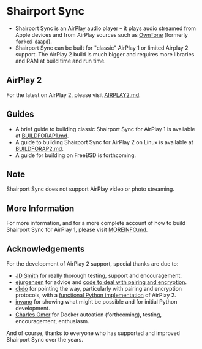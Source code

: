 
Shairport Sync
=============
* Shairport Sync is an AirPlay audio player – it plays audio streamed from Apple devices and from AirPlay sources such as [OwnTone](https://github.com/owntone/owntone-server) (formerly `forked-daapd`).
* Shairport Sync can be built for "classic" AirPlay 1 or limited Airplay 2 support. The AirPlay 2 build is much bigger and requires more libraries and RAM at build time and run time.

AirPlay 2
---
For the latest on AirPlay 2, please visit [AIRPLAY2.md](https://github.com/aillwee/shairport-sync/blob/development/AIRPLAY2.md).

Guides
---
* A brief guide to building classic Shairport Sync for AirPlay 1 is available at [BUILDFORAP1.md](https://github.com/aillwee/shairport-sync/blob/development/BUILDFORAP1.md).
* A guide to building Shairport Sync for AirPlay 2 on Linux is available at [BUILDFORAP2.md](https://github.com/aillwee/shairport-sync/blob/development/BUILDFORAP2.md).
* A guide for building on FreeBSD is forthcoming.

Note
---
Shairport Sync does not support AirPlay video or photo streaming.

More Information
---
For more information, and for a more complete account of how to build Shairport Sync for AirPlay 1, please visit [MOREINFO.md](https://github.com/aillwee/shairport-sync/blob/development/MOREINFO.md).

Acknowledgements
---
For the development of AirPlay 2 support, special thanks are due to:
* [JD Smith](https://github.com/jdtsmith) for really thorough testing, support and encouragement.
* [ejurgensen](https://github.com/ejurgensen) for advice and [code to deal with pairing and encryption](https://github.com/ejurgensen/pair_ap).
* [ckdo](https://github.com/ckdo) for pointing the way, particularly with pairing and encryption protocols, with a [functional Python implementation](https://github.com/ckdo/airplay2-receiver) of AirPlay 2.
* [invano](https://github.com/invano) for showing what might be possible and for initial Python development.
* [Charles Omer](https://github.com/charlesomer) for Docker autoation (forthcoming), testing, encouragement, enthusiasm.

And of course, thanks to everyone who has supported and improved Shairport Sync over the years.
